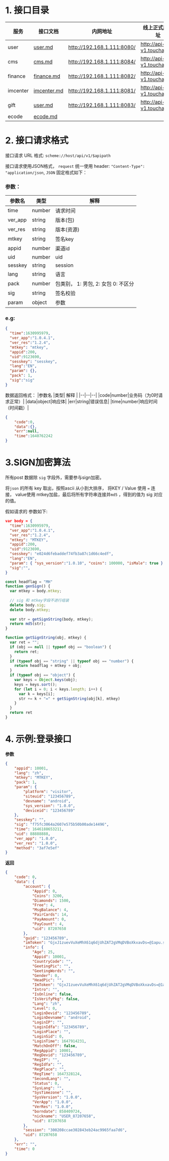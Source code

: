 # 1. 接口目录
| 服务 | 接口文档 | 内网地址 | 线上正式服地址 |
|---|---|---|---|
| user    | [user.md](user.md) | http://192.168.1.111:8080/ | http://api-v1.touchat.live | 
| cms     | [cms.md](cms.md) | http://192.168.1.111:8084/ | http://api-v1.touchat.live | 
| finance | [finance.md](finance.md) | http://192.168.1.111:8082/ | http://api-v1.touchat.live |
| imcenter | [imcenter.md](imcenter.md) | http://192.168.1.111:8081/ | http://api-v1.touchat.live |
| gift    | [user.md](gift.md) | http://192.168.1.111:8083/ | http://api-v1.touchat.live |
| ecode    | [ecode.md](ecode.md) |||

# 2. 接口请求格式

接口请求 URL 格式:
`scheme://host/api/v1/$apipath`

接口请求使用JSON格式， `request` 统一使用 header: `"Content-Type": "application/json`, `JSON` 固定格式如下：

### 参数：
|参数名 |类型| 解释 |
|--|--|--|
|time| number|请求时间 |
|ver_app |string |版本(包) |
|ver_res|string |版本(资源) |
|mtkey|string |签名key |
|appid|number |渠道id |
|uid |number|uid |
|sesskey|string |session |
|lang|string |语言 |
|pack |number|包类别， 1: 男包, 2: 女包  0: 不区分 |
|sig|string |签名校验 |
|param |object|参数 |
### e.g:
```json
{              
  "time":1630995979,             
  "ver_app":"1.0.4.1",         
  "ver_res":"1.2.4",            
  "mtkey": "mtkey",            
  "appid":200,                
  "uid":9123690,               
  "sesskey": "sesskey",           
  "lang":"EN",                
  "param": {},               
  "pack": 1,                   
  "sig":"sig"              
}

```

数据返回格式：
|参数名 |类型| 解释 |
|--|--|--|
|code|number|业务码（为0时请求正常）|
|data|object|响应体|
|err|string|错误信息|
|time|number|响应时间（时间戳）|

```json
{
    "code":0,
    "data":{},
    "err":null,
    "time":1640762242
}
```

# 3.SIGN加密算法

所有post 数据除 `sig` 字段外，需要参与sign加密。

将`json` 的所有 key 取出，按照ascii 从小到大排序， 将KEY / Value 使用 `=` 连接， value使用 mtkey加盐，最后将所有字符串连接并`md5` ，得到的值为 sig 对应的值。

假如请求的 参数如下:

```json
var body = {              
  "time":1630995979,             
  "ver_app":"1.0.4.1",           
  "ver_res":"1.2.4",             
  "mtkey": "MTKEY",            
  "appid":200,                   
  "uid":9123690,                
  "sesskey": "e024d6febaddef74fb3a87c1d66c4edf",           
  "lang":"EN",                  
  "param": { "sys_version":"1.0.10", "coins": 100000, "isMale": true }, 
  "sig":"",
}
```

```js
const headflag = "MH"
function genSign() {
  var mtkey = body.mtkey;
  
  // sig 和 mtkey字段不进行组装
  delete body.sig;
  delete body.mtkey;
  
  var str = getSignString(body, mtkey);
  return md5(str);
}

function getSignString(obj, mtkey) {
  var ret = "";
  if (obj == null || typeof obj == "boolean") {
    return ret;
  }
  if (typeof obj == "string" || typeof obj == "number") {
    return headflag + mtkey + obj;
  }
  if (typeof obj == "object") {
    var keys = Object.keys(obj);
    keys = keys.sort();
    for (let i = 0; i < keys.length; i++) {
      var k = keys[i];
      str += k + "=" + getSignString(obj[k], mtkey)
    }
  }
  return ret
}
```

# 4. 示例:登录接口

**参数**

```json
{
    "appid": 10001,
    "lang": "zh",
    "mtkey": "MTKEY",
    "pack": 1,
    "param": {
        "platform": "visitor",
        "siteuid": "123456789",
        "devname": "android",
        "sys_version": "1.0.0",
        "deviceid": "123456789"
    },
    "sesskey": "",
    "sig": "f75fc3064a2607e575b50b00ade14496",
    "time": 1646188653211,
    "uid": 88888888,
    "ver_app": "1.0.0",
    "ver_res": "1.0.0",
    "method": "3af7e5ef"
}
```

**返回**

```json
{
    "code": 0,
    "data": {
        "account": {
            "Appid": 0,
            "Coins": 3200,
            "Diamonds": 1500,
            "Free": 4,
            "MsgBalance": 4,
            "PairCards": 14,
            "PayAmount": 0,
            "PayCount": 4,
            "uid": 87207658
        },
        "guid": "123456789",
        "imToken": "GjxJ1zuevVuXeMhX61q6djUhZAT2gVMqDVBoXkxavDs=@1apu.sg.rongnav.com;1apu.sg.rongcfg.com",
        "info": {
            "Age": 25,
            "Appid": 10001,
            "CountryCode": "",
            "GeetingPic": "",
            "GeetingWords": "",
            "Gender": 0,
            "HeadPic": "",
            "ImToken": "GjxJ1zuevVuXeMhX61q6djUhZAT2gVMqDVBoXkxavDs=@1apu.sg.rongnav.com;1apu.sg.rongcfg.com",
            "Intro": "",
            "IsOnline": false,
            "IsVerifyPkg": false,
            "Lang": "zh",
            "Level": 0,
            "LoginDevid": "123456789",
            "LoginDevname": "android",
            "LoginIP": "",
            "LoginIdfa": "123456789",
            "LoginPlace": "",
            "LoginSid": 0,
            "LoginTime": 1647914231,
            "MatchOnOff": false,
            "RegAppid": 10001,
            "RegDevid": "123456789",
            "RegIP": "",
            "RegIdfa": "",
            "RegPlace": "",
            "RegTime": 1647328124,
            "SecondLang": "",
            "Status": 0,
            "SysLang": "",
            "SysTimezone": "",
            "SysVersion": "1.0.0",
            "VerApp": "1.0.0",
            "VerRes": "1.0.0",
            "borndate": 858409724,
            "nickname": "USER_87207658",
            "uid": 87207658
        },
        "session": "300208ccae302843eb24ac9965faa7d6",
        "uid": 87207658
    },
    "err": "",
    "time": 0
}
```
